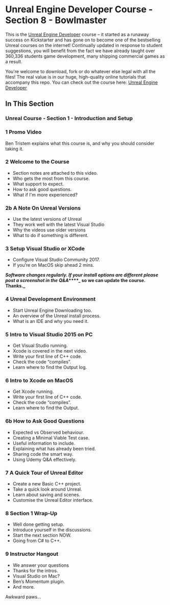 # Unreal Engine Developer Course - Section 8 - Bowlmaster

This is the [Unreal Engine Developer]( http://gdev.tv/urcgithub) course – it started as a runaway success on Kickstarter and has gone on to become one of the bestselling Unreal courses on the internet! Continually updated in response to student suggestions, you will benefit from the fact we have already taught over 360,336 students game development, many shipping commercial games as a result.

You're welcome to download, fork or do whatever else legal with all the files! The real value is in our huge, high-quality online tutorials that accompany this repo. You can check out the course here: [Unreal Engine Developer]( http://gdev.tv/urcgithub)

## In This Section


### Unreal Course - Section 1 - Introduction and Setup

### 1 Promo Video ###

Ben Tristem explains what this course is, and why you should consider taking
it.

### 2 Welcome to the Course ###

+ Section notes are attached to this video.
+ Who gets the most from this course.
+ What support to expect.
+ How to ask good questions.
+ What if I'm more experienced?

### 2b A Note On Unreal Versions ###

+ Use the latest versions of Unreal
+ They work well with the latest Visual Studio
+ Why the videos use older versions
+ What to do if something is different.

### 3 Setup Visual Studio or XCode ###

+ Configure Visual Studio Community 2017.
+ If you’re on MacOS skip ahead 2 mins.

**_Software changes regularly. If your install options are different please post a screenshot in the Q&A_****_ so we can update the course. Thanks._**

### 4 Unreal Development Environment ###

+ Start Unreal Engine Downloading too.
+ An overview of the Unreal install process.
+ What is an IDE and why you need it.

### 5 Intro to Visual Studio 2015 on PC ###

+ Get Visual Studio running.
+ Xcode is covered in the next video.
+ Write your first line of C++ code.
+ Check the code “compiles”.
+ Learn where to find the Output log.

### 6 Intro to Xcode on MacOS ###

+ Get Xcode running.
+ Write your first line of C++ code.
+ Check the code “compiles”.
+ Learn where to find the Output.

### 6b How to Ask Good Questions ###

+ Expected vs Observed behaviour.
+ Creating a Minimal Viable Test case.
+ Useful information to include.
+ Explaining what has already been tried.
+ Sharing code the smart way.
+ Using Udemy Q&A effectively.

### 7 A Quick Tour of Unreal Editor ###

+ Create a new Basic C++ project.
+ Take a quick look around Unreal.
+ Learn about saving and scenes.
+ Customise the Unreal Editor interface.

### 8 Section 1 Wrap-Up ###

+ Well done getting setup.
+ Introduce yourself in the discussions.
+ Start the next section NOW.
+ Going from C# to C++.

### 9 Instructor Hangout ###

+ We answer your questions
+ Thanks for the intros.
+ Visual Studio on Mac?
+ Ben’s Momentum plugin.
+ And more.

Awkward paws...

